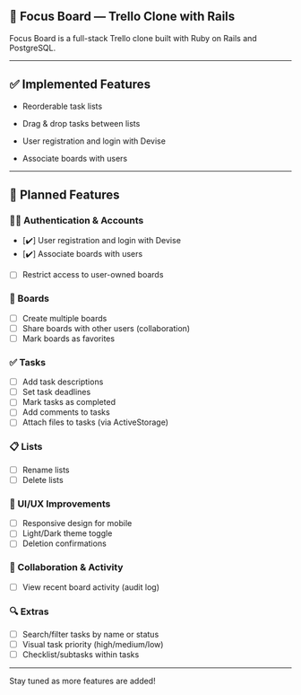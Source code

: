 ## 🎯 Focus Board — Trello Clone with Rails

Focus Board is a full-stack Trello clone built with Ruby on Rails and PostgreSQL.

---

## ✅ Implemented Features

- Reorderable task lists
- Drag & drop tasks between lists

- User registration and login with Devise
- Associate boards with users

---

## 🧩 Planned Features

### 🧑‍💼 Authentication & Accounts

- [✔️] User registration and login with Devise
- [✔️] Associate boards with users
- [ ] Restrict access to user-owned boards

### 🧠 Boards

- [ ] Create multiple boards
- [ ] Share boards with other users (collaboration)
- [ ] Mark boards as favorites

### ✅ Tasks

- [ ] Add task descriptions
- [ ] Set task deadlines
- [ ] Mark tasks as completed
- [ ] Add comments to tasks
- [ ] Attach files to tasks (via ActiveStorage)

### 📋 Lists

- [ ] Rename lists
- [ ] Delete lists

### 🎨 UI/UX Improvements

- [ ] Responsive design for mobile
- [ ] Light/Dark theme toggle
- [ ] Deletion confirmations

### 🔄 Collaboration & Activity

- [ ] View recent board activity (audit log)

### 🔍 Extras

- [ ] Search/filter tasks by name or status
- [ ] Visual task priority (high/medium/low)
- [ ] Checklist/subtasks within tasks

---

Stay tuned as more features are added!
